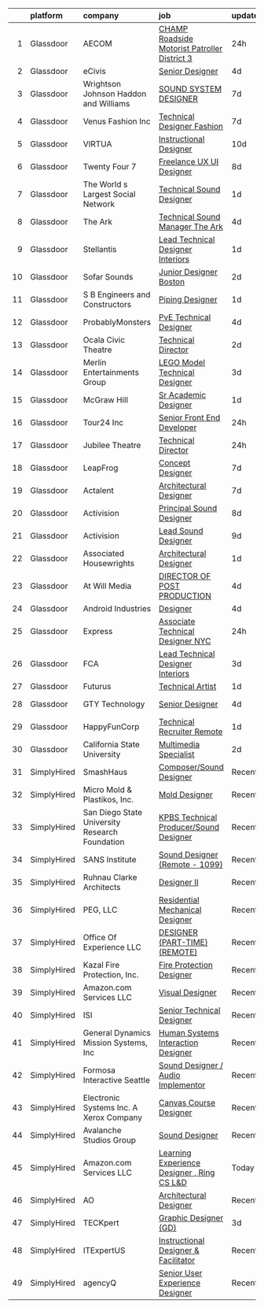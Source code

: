 

|    | platform    | company                                        | job                                                                                                                                                                                                                                                                                                                                                                                                                                                                                                                                                                                                                                                                                                                                                                                                                                                                                                                                                                                                                                                                                                                                                                                                                                                                                                                                                             | update_time   | location           |
|---:|:------------|:-----------------------------------------------|:----------------------------------------------------------------------------------------------------------------------------------------------------------------------------------------------------------------------------------------------------------------------------------------------------------------------------------------------------------------------------------------------------------------------------------------------------------------------------------------------------------------------------------------------------------------------------------------------------------------------------------------------------------------------------------------------------------------------------------------------------------------------------------------------------------------------------------------------------------------------------------------------------------------------------------------------------------------------------------------------------------------------------------------------------------------------------------------------------------------------------------------------------------------------------------------------------------------------------------------------------------------------------------------------------------------------------------------------------------------|:--------------|:-------------------|
|  1 | Glassdoor   | AECOM                                          | [CHAMP Roadside Motorist Patroller   District 3](https://www.glassdoor.com/partner/jobListing.htm?pos=127&ao=1136043&s=58&guid=00000181bdabaeb4bc9d4ee164bb9a61&src=GD_JOB_AD&t=SR&vt=w&cs=1_2ce16fc5&cb=1656744554570&jobListingId=1007978029106&jrtk=3-0-1g6uqnbmvkcle801-1g6uqnbncjoqf800-f887949f0fe892db-)                                                                                                                                                                                                                                                                                                                                                                                                                                                                                                                                                                                                                                                                                                                                                                                                                                                                                                                                                                                                                                                 | 24h           | Thomaston, GA      |
|  2 | Glassdoor   | eCivis                                         | [Senior Designer](https://www.glassdoor.com/partner/jobListing.htm?pos=112&ao=1136043&s=58&guid=00000181bdabaeb4bc9d4ee164bb9a61&src=GD_JOB_AD&t=SR&vt=w&cs=1_649c7a97&cb=1656744554568&jobListingId=1007966643573&jrtk=3-0-1g6uqnbmvkcle801-1g6uqnbncjoqf800-49569d6859df81b2-)                                                                                                                                                                                                                                                                                                                                                                                                                                                                                                                                                                                                                                                                                                                                                                                                                                                                                                                                                                                                                                                                                | 4d            | Remote             |
|  3 | Glassdoor   | Wrightson  Johnson  Haddon  and Williams       | [SOUND SYSTEM DESIGNER](https://www.glassdoor.com/partner/jobListing.htm?pos=120&ao=1136043&s=58&guid=00000181bdabaeb4bc9d4ee164bb9a61&src=GD_JOB_AD&t=SR&vt=w&cs=1_8640f780&cb=1656744554569&jobListingId=1007962381714&jrtk=3-0-1g6uqnbmvkcle801-1g6uqnbncjoqf800-6110ea715b90cdb8-)                                                                                                                                                                                                                                                                                                                                                                                                                                                                                                                                                                                                                                                                                                                                                                                                                                                                                                                                                                                                                                                                          | 7d            | Denver, CO         |
|  4 | Glassdoor   | Venus Fashion Inc                              | [Technical Designer   Fashion](https://www.glassdoor.com/partner/jobListing.htm?pos=116&ao=1136043&s=58&guid=00000181bdabaeb4bc9d4ee164bb9a61&src=GD_JOB_AD&t=SR&vt=w&ea=1&cs=1_0c2ac3a2&cb=1656744554568&jobListingId=1007962720800&jrtk=3-0-1g6uqnbmvkcle801-1g6uqnbncjoqf800-795610a5cf2cfedc-)                                                                                                                                                                                                                                                                                                                                                                                                                                                                                                                                                                                                                                                                                                                                                                                                                                                                                                                                                                                                                                                              | 7d            | Jacksonville, FL   |
|  5 | Glassdoor   | VIRTUA                                         | [Instructional Designer](https://www.glassdoor.com/partner/jobListing.htm?pos=105&ao=1110586&s=58&guid=00000181bdabaeb4bc9d4ee164bb9a61&src=GD_JOB_AD&t=SR&vt=w&cs=1_d0cf2241&cb=1656744554567&jobListingId=1007954510331&cpc=8795CF9063CD573D&jrtk=3-0-1g6uqnbmvkcle801-1g6uqnbncjoqf800-7ffb3d0cb4e65254--6NYlbfkN0ATwuSP4isV1tHs9S901hGXD4k7G29IPc78X2pm1qZUlK89irl6-tsBpxdoEFuSlvyDcTihI1S-r7t1fvj3it4pquTc0GRa0Zb0-sqMhOqmEEAdwmPxnnCcX5SgZm5tiBZXsz9ioZThaiJDb0wn7LnCNORWoeQ6lWUjOQdsLafxS9o2uWFyhDBvHwV7yCqmOZtilpn21fQHWJwQ_dCg9iBvSmJa5MH1VS9KAUdw8VZYiZmP8N7P1lo82XMzCDIGozbGdUNLXcJvrQq1L1oInU7HiFnnVop-nK9xb397Hc1fAxsANI8vZy99uMSDWswKptO5EU6ZhD4lx_qy36V70H7FpdVoGnkAhitAgre6ygDsEokq9Xd6p1aAJQa1aqz61gm7Akaet-MaKdtFyRlXaBeAig0bzU4GdLFjAuoNd_lfP_4t3-qK2Jwo)                                                                                                                                                                                                                                                                                                                                                                                                                                                                                                                                                                                    | 10d           | Marlton, NJ        |
|  6 | Glassdoor   | Twenty Four 7                                  | [Freelance UX UI Designer](https://www.glassdoor.com/partner/jobListing.htm?pos=125&ao=1136043&s=58&guid=00000181bdabaeb4bc9d4ee164bb9a61&src=GD_JOB_AD&t=SR&vt=w&cs=1_2685ec9a&cb=1656744554569&jobListingId=1007959336420&jrtk=3-0-1g6uqnbmvkcle801-1g6uqnbncjoqf800-dc03853dcb1c776e-)                                                                                                                                                                                                                                                                                                                                                                                                                                                                                                                                                                                                                                                                                                                                                                                                                                                                                                                                                                                                                                                                       | 8d            | Portland, OR       |
|  7 | Glassdoor   | The World s Largest Social Network             | [Technical Sound Designer](https://www.glassdoor.com/partner/jobListing.htm?pos=102&ao=1110586&s=58&guid=00000181bdabaeb4bc9d4ee164bb9a61&src=GD_JOB_AD&t=SR&vt=w&ea=1&cs=1_c1021f21&cb=1656744554567&jobListingId=1007975397731&cpc=C63BD00756FD6F58&jrtk=3-0-1g6uqnbmvkcle801-1g6uqnbncjoqf800-7798c1684c08ebff--6NYlbfkN0DSgjPPcnEdvoK3uuxfISLALE6pB1FR7YSHOr_tSg5_QGIhoz_2VqUepdcKLBLI_zSL88PC2MXrQ3rseRMVR7SU6VOvV5KtlWvzy2j9SNil6n51lFnTFH--Zg7YZPdcqYWYMGpai0Uim42DYnnHMXA5COVZVXmPFZZI-5I-p71D9nrKVMwQnTX8BGkPB-Szz-048RCu3C6jm5lZcCkwHzdBR0Tal0_qy7S-5AmZL7XfgFhx2W9-QONSs2M-oBM_Mh7z-TmKcD4ZhVJV9pagHsHLeas3Teds2YkkwxFW98kFvtoKxvdbahJzMh4WxHT2qJhlN65RuCjDWEloMvdWbKuX21n8tCi36NMui8tnYrP48kb9Claz2FGBQmh-hRx5aDBRP6a3ZUfSUZL0lQVsDxl2I4FW2PhIjiy4eEeM1x7AMcRqYa0ZQPGvocXpuZyIDVGfuktHH2u5sEw_tD9MZoVWg-qj8M-Q302FNsyaM8FMyJt5GNzHo7W6KplF1WEmgC7Qbk3vEzMDS10iqQrgWsR-UmZB19V0gU9C_g0wSyUF2qpui53JRRe40w69fKwQC6FT8C4Ue3uinJeCBB0mDg7nr1S9trENcsY%3D)                                                                                                                                                                                                                                                                                                                                                                                               | 1d            | Boston, MA         |
|  8 | Glassdoor   | The Ark                                        | [Technical Sound Manager   The Ark](https://www.glassdoor.com/partner/jobListing.htm?pos=130&ao=1136043&s=58&guid=00000181bdabaeb4bc9d4ee164bb9a61&src=GD_JOB_AD&t=SR&vt=w&ea=1&cs=1_5c5668ef&cb=1656744554586&jobListingId=1007966630906&jrtk=3-0-1g6uqnbmvkcle801-1g6uqnbncjoqf800-ebfcacfc31be7ca6-)                                                                                                                                                                                                                                                                                                                                                                                                                                                                                                                                                                                                                                                                                                                                                                                                                                                                                                                                                                                                                                                         | 4d            | Ann Arbor, MI      |
|  9 | Glassdoor   | Stellantis                                     | [Lead Technical Designer  Interiors](https://www.glassdoor.com/partner/jobListing.htm?pos=103&ao=1110586&s=58&guid=00000181bdabaeb4bc9d4ee164bb9a61&src=GD_JOB_AD&t=SR&vt=w&cs=1_35847b5b&cb=1656744554566&jobListingId=1007975470257&cpc=32EE424DE2B657EB&jrtk=3-0-1g6uqnbmvkcle801-1g6uqnbncjoqf800-a7487a9b286068ec--6NYlbfkN0ACPwgM8vN-agjfeQIp8j7bA6rWcStjIJMvSUoZk9GVGRcZyvcTqF-a7gQxn3akunbtl0DcCakr4CSyr1viAjE9pcDhFILEsXuSi_Mn9sUUVHunI70-08VZWDUmo2uobld-tVXQIQUQ4_mut7DLDz-vEaDsLcDzFwSnXIcq6GzMxK-eFMwbWXPw2m_szspC4s3je9bvTCAda6mRtLamtQ-OaxTzOQcEQ225MQjOHNK_ojdgUBluij41ZlpKAcHX1rO-WjjxV9d1rM5hd2HjU0--x9bNTvVpM_OQRoTvYGsZzZglefSqd7fFq3xubnGAQQmnPJpsloU2-bU8p2u-mMYhspVlDOImQJjJ1E1jPYZmiY537tr5D8_zo0q40SuPtCw6mqwnyuUzltAM9kdxR_l5Mkdr8eiR0HxCPINrI2PQuQB7wyFl8AJcFpMPJpmZ9TKXw3HzVhxEIOkvBphPuoWrAQjHR_IcKFASlpXmiHcfM_1iq0O1DutmJC57Sj5Xojn3cgrc0PZS_jHuYbOeBUBsfe6arzcZaW50gUPYyv-WYg%3D%3D)                                                                                                                                                                                                                                                                                                                                                                                                                                            | 1d            | Auburn Hills, MI   |
| 10 | Glassdoor   | Sofar Sounds                                   | [Junior Designer  Boston](https://www.glassdoor.com/partner/jobListing.htm?pos=123&ao=1136043&s=58&guid=00000181bdabaeb4bc9d4ee164bb9a61&src=GD_JOB_AD&t=SR&vt=w&cs=1_624ddfe7&cb=1656744554569&jobListingId=1007971087728&jrtk=3-0-1g6uqnbmvkcle801-1g6uqnbncjoqf800-f63476ec9ef1855f-)                                                                                                                                                                                                                                                                                                                                                                                                                                                                                                                                                                                                                                                                                                                                                                                                                                                                                                                                                                                                                                                                        | 2d            | Boston, MA         |
| 11 | Glassdoor   | S   B Engineers and Constructors               | [Piping Designer](https://www.glassdoor.com/partner/jobListing.htm?pos=128&ao=1136043&s=58&guid=00000181bdabaeb4bc9d4ee164bb9a61&src=GD_JOB_AD&t=SR&vt=w&cs=1_e39772eb&cb=1656744554570&jobListingId=1007974516426&jrtk=3-0-1g6uqnbmvkcle801-1g6uqnbncjoqf800-b212ab308e9d1df5-)                                                                                                                                                                                                                                                                                                                                                                                                                                                                                                                                                                                                                                                                                                                                                                                                                                                                                                                                                                                                                                                                                | 1d            | Baton Rouge, LA    |
| 12 | Glassdoor   | ProbablyMonsters                               | [PvE Technical Designer](https://www.glassdoor.com/partner/jobListing.htm?pos=109&ao=1136043&s=58&guid=00000181bdabaeb4bc9d4ee164bb9a61&src=GD_JOB_AD&t=SR&vt=w&cs=1_f3b78388&cb=1656744554567&jobListingId=1007967055825&jrtk=3-0-1g6uqnbmvkcle801-1g6uqnbncjoqf800-41f2d967b201b6f9-)                                                                                                                                                                                                                                                                                                                                                                                                                                                                                                                                                                                                                                                                                                                                                                                                                                                                                                                                                                                                                                                                         | 4d            | Bellevue, WA       |
| 13 | Glassdoor   | Ocala Civic Theatre                            | [Technical Director](https://www.glassdoor.com/partner/jobListing.htm?pos=101&ao=1110586&s=58&guid=00000181bdabaeb4bc9d4ee164bb9a61&src=GD_JOB_AD&t=SR&vt=w&ea=1&cs=1_931b13ff&cb=1656744554566&jobListingId=1007970489369&cpc=3114EF732CBC1C13&jrtk=3-0-1g6uqnbmvkcle801-1g6uqnbncjoqf800-57cc8a67d6ae5322--6NYlbfkN0Dx3r3E47sSe5bB3PIy1uzBZvlB7xy2NhfhZMlxQTsxrHUpHsFF6W0eT2HHNgh1wRBoUeoZ_YCml3IQbawKJRum-8bMn_9NW-QT-23S8k0bqTbDNvlqub0VDrC_Dyw8EyF7xyMP6Hry51Pivn96yaPgQW9qMNc-A2XI9Ar7MP4OLNnMRWgVUEc47VHia5ocvN1oTXM6rOk2naMGEAiBbqRWzaCUrkzrCeSCE9XqeWwvrqFfh452y8HZ9VL37--X0KcAiD1PGOY6K009NdwZOqvRG3RQbNUgebtXaSwVhASVW-R-1YGxOuGXXaV2IWlhMn17MBhHY2IY3PULrmWYn6BOuYk5WJ0l5A-Jee9eFBAwWP_1UDim7eI9WHndrP40qnwylpC1exxzu4hxCfOuAw1EdqWgqniX5JjmzjtN3IpkB3-JxlaqNwmgJqTixbHI1Hf8VAFaMJY-1ARHUBWAt9IUYZ2cdVA7KfjmS6a9prKKtMq61G6RGbtHjiSiPCl7vK0%3D)                                                                                                                                                                                                                                                                                                                                                                                                                                                                                                     | 2d            | Ocala, FL          |
| 14 | Glassdoor   | Merlin Entertainments Group                    | [LEGO Model Technical Designer](https://www.glassdoor.com/partner/jobListing.htm?pos=108&ao=1136043&s=58&guid=00000181bdabaeb4bc9d4ee164bb9a61&src=GD_JOB_AD&t=SR&vt=w&cs=1_1b64d74f&cb=1656744554567&jobListingId=1007968837006&jrtk=3-0-1g6uqnbmvkcle801-1g6uqnbncjoqf800-47d60c1f01b18b45-)                                                                                                                                                                                                                                                                                                                                                                                                                                                                                                                                                                                                                                                                                                                                                                                                                                                                                                                                                                                                                                                                  | 3d            | Lake Wales, FL     |
| 15 | Glassdoor   | McGraw Hill                                    | [Sr  Academic Designer](https://www.glassdoor.com/partner/jobListing.htm?pos=111&ao=1136043&s=58&guid=00000181bdabaeb4bc9d4ee164bb9a61&src=GD_JOB_AD&t=SR&vt=w&cs=1_7f5f1af4&cb=1656744554568&jobListingId=1007972705739&jrtk=3-0-1g6uqnbmvkcle801-1g6uqnbncjoqf800-2ae6e5efa450ef87-)                                                                                                                                                                                                                                                                                                                                                                                                                                                                                                                                                                                                                                                                                                                                                                                                                                                                                                                                                                                                                                                                          | 1d            | South Carolina     |
| 16 | Glassdoor   | Tour24  Inc                                    | [Senior Front End Developer](https://www.glassdoor.com/partner/jobListing.htm?pos=104&ao=1110586&s=58&guid=00000181bdabaeb4bc9d4ee164bb9a61&src=GD_JOB_AD&t=SR&vt=w&ea=1&cs=1_d9f47292&cb=1656744554567&jobListingId=1007977841203&cpc=87A0A889578C8297&jrtk=3-0-1g6uqnbmvkcle801-1g6uqnbncjoqf800-acaa90406957d422--6NYlbfkN0BBGG9LMNqL16EzDx9S3nKk4b6IwprgSJginr0DZD_oWwIUlrrUOnxWtbT6eosDth9_3Zj0EzeVUZ6geSsN-1KCZfUmn2n1UoDv8Zo5rWAksrikiA5myrH25vJIhksJ0k2I9jfl3WkwNlKj6GY10CI9YTuqqP4f75_7LybX1KPOa8PB82KEy0hoXiIu4YyEZJ6JGZD0RMCC0pbxfFwor4Kpq_DgweFMx__Zkn0JszP38Bm8ozFQcoNwtC7UVz7y147VJ078Yolrr9qT58uDRJ2geBbeg5GzX7J8Bf9f6w4hWYhEihv4k5_C1sTbm2MQNZFarqSDKkxaO1sWbtO-dYHpP5Vb8HXtnLLNz5UIoq0gn7OG15ECoKKNMIH5FjqolRFOf0nsCEnwu2B_n--ktgRENWudGPsB-hKJMHC7vglpCKm6TQ9ZxpcOlBehlrXG02bbGfSLsRBFGdKq3B1GvFimTWmdaspNtE0xHTHGRlWZgMnJpLVaIublIX-tYuuXTaA%3D)                                                                                                                                                                                                                                                                                                                                                                                                                                                                                             | 24h           | Remote             |
| 17 | Glassdoor   | Jubilee Theatre                                | [Technical Director](https://www.glassdoor.com/partner/jobListing.htm?pos=124&ao=1136043&s=58&guid=00000181bdabaeb4bc9d4ee164bb9a61&src=GD_JOB_AD&t=SR&vt=w&cs=1_9cfcde5e&cb=1656744554569&jobListingId=1007978125273&jrtk=3-0-1g6uqnbmvkcle801-1g6uqnbncjoqf800-11957daa05e6b844-)                                                                                                                                                                                                                                                                                                                                                                                                                                                                                                                                                                                                                                                                                                                                                                                                                                                                                                                                                                                                                                                                             | 24h           | Fort Worth, TX     |
| 18 | Glassdoor   | LeapFrog                                       | [Concept Designer](https://www.glassdoor.com/partner/jobListing.htm?pos=129&ao=1136043&s=58&guid=00000181bdabaeb4bc9d4ee164bb9a61&src=GD_JOB_AD&t=SR&vt=w&ea=1&cs=1_d0afcd2e&cb=1656744554586&jobListingId=1007962547770&jrtk=3-0-1g6uqnbmvkcle801-1g6uqnbncjoqf800-c3e3902b570d8de1-)                                                                                                                                                                                                                                                                                                                                                                                                                                                                                                                                                                                                                                                                                                                                                                                                                                                                                                                                                                                                                                                                          | 7d            | Emeryville, CA     |
| 19 | Glassdoor   | Actalent                                       | [Architectural Designer](https://www.glassdoor.com/partner/jobListing.htm?pos=106&ao=1110586&s=58&guid=00000181bdabaeb4bc9d4ee164bb9a61&src=GD_JOB_AD&t=SR&vt=w&ea=1&cs=1_4171eea2&cb=1656744554567&jobListingId=1007962894117&cpc=AC285F3A3ECA6BB0&jrtk=3-0-1g6uqnbmvkcle801-1g6uqnbncjoqf800-ad431dc4e4bdfb07--6NYlbfkN0ChYVx_I3yfZ_JDY3EFoivtqvi_stwnZ_kRt8Dowt_l_d1ydueao4NE-oUleRJ4yhgo23-QWX8_WmMrbySXwgMoqKkplbQNahIhAcwK2WBd0OX02Q5XoSHEXkdzLXo58PKJBu_5owtkaAmEN9dtW22VGz6T11pEZSYJ_HtV0nQE9Z8C4Zec52KybP4uaheauHyCgtSjSjc4RuByaXIpW9UnVAVfkleXC92XNf4haEtTS1D8Ard3kmFVTJ00MiiFnORZRAlnGft3pJK5ylg_Vrb3bW-bxXtS3J-PVhb6MaqpZBhQ6D80haa9iNaxqM7mM-qOGjLg1Z_qvctRDnlQqdGEqxRNnJPkLygbdvpvFGIMrox4T4x0cHgeB92tmuJd9q1WHKnjY4NUNUGd7atKgMSGlPIDlQwloN3PLtFt96fxRAZNj_0f9NxZb9Y5us8AOn8A4i74BlGEZVWr8IDoMkcnSDRvJvXArlRV-XtvVt9pl4FGwrSPqQEWm3eZ7_Vm0CferUugel7S2v0d5H-5RMFvvFlVOQFOxc_G4RK0BAQkteUjFQgWQokoltYqozNRiOICPLV4mKQLGZocxdLxEU3ENyjmtDKaCJSwvezFU4WvTj4EQGP4otjoFaN4XVnfr7rxczObAiVjDR4OcTP8d0O36NljpyLVrBwy-uaFtgt3gIS-GwEJ6mrx30DuEP1EthXb4aNk2gfoeibo0AE4UVJfb8SWg1gBJd9QHdh0Wy78UKJiyYxGqQctBH9gBRrB9Ro09K_Qu46ornNB_AOsWewlGVe6pt6fMj_3BNja2chSqOYGV-kQAtRP9OFj3w7gOUliYwokdNXadvp-ichlRYGMzOSzUJt4vpFhmrx1t-FbdxuftaxQfz7HANVFrjZxhsZQ0U4GkH-JjjNFofJtvmyfi5n36x846S9AltM3Sgh0gzJQUEnvBMfDcOyCsJT-yzjrcycQZBan8hRUSyBXJmvCUzvwBbmUCNI%3D) | 7d            | White Plains, NY   |
| 20 | Glassdoor   | Activision                                     | [Principal Sound Designer](https://www.glassdoor.com/partner/jobListing.htm?pos=114&ao=1136043&s=58&guid=00000181bdabaeb4bc9d4ee164bb9a61&src=GD_JOB_AD&t=SR&vt=w&cs=1_220acc84&cb=1656744554568&jobListingId=1007960228726&jrtk=3-0-1g6uqnbmvkcle801-1g6uqnbncjoqf800-1f66d48a6033ba86-)                                                                                                                                                                                                                                                                                                                                                                                                                                                                                                                                                                                                                                                                                                                                                                                                                                                                                                                                                                                                                                                                       | 8d            | Foster City, CA    |
| 21 | Glassdoor   | Activision                                     | [Lead Sound Designer](https://www.glassdoor.com/partner/jobListing.htm?pos=110&ao=1136043&s=58&guid=00000181bdabaeb4bc9d4ee164bb9a61&src=GD_JOB_AD&t=SR&vt=w&cs=1_a36dff25&cb=1656744554567&jobListingId=1007958272321&jrtk=3-0-1g6uqnbmvkcle801-1g6uqnbncjoqf800-7843e4f95607d2a3-)                                                                                                                                                                                                                                                                                                                                                                                                                                                                                                                                                                                                                                                                                                                                                                                                                                                                                                                                                                                                                                                                            | 9d            | Foster City, CA    |
| 22 | Glassdoor   | Associated Housewrights                        | [Architectural Designer](https://www.glassdoor.com/partner/jobListing.htm?pos=126&ao=1136043&s=58&guid=00000181bdabaeb4bc9d4ee164bb9a61&src=GD_JOB_AD&t=SR&vt=w&ea=1&cs=1_9be7c5fa&cb=1656744554570&jobListingId=1007973609964&jrtk=3-0-1g6uqnbmvkcle801-1g6uqnbncjoqf800-0c7e68c2be9af7e3-)                                                                                                                                                                                                                                                                                                                                                                                                                                                                                                                                                                                                                                                                                                                                                                                                                                                                                                                                                                                                                                                                    | 1d            | Madison, WI        |
| 23 | Glassdoor   | At Will Media                                  | [DIRECTOR OF POST PRODUCTION](https://www.glassdoor.com/partner/jobListing.htm?pos=118&ao=1136043&s=58&guid=00000181bdabaeb4bc9d4ee164bb9a61&src=GD_JOB_AD&t=SR&vt=w&cs=1_291af0b3&cb=1656744554569&jobListingId=1007966157513&jrtk=3-0-1g6uqnbmvkcle801-1g6uqnbncjoqf800-234b4cb53ac504fe-)                                                                                                                                                                                                                                                                                                                                                                                                                                                                                                                                                                                                                                                                                                                                                                                                                                                                                                                                                                                                                                                                    | 4d            | New York, NY       |
| 24 | Glassdoor   | Android Industries                             | [Designer](https://www.glassdoor.com/partner/jobListing.htm?pos=115&ao=1136043&s=58&guid=00000181bdabaeb4bc9d4ee164bb9a61&src=GD_JOB_AD&t=SR&vt=w&ea=1&cs=1_9074fa51&cb=1656744554568&jobListingId=1007966203628&jrtk=3-0-1g6uqnbmvkcle801-1g6uqnbncjoqf800-7418c6c9f9f78149-)                                                                                                                                                                                                                                                                                                                                                                                                                                                                                                                                                                                                                                                                                                                                                                                                                                                                                                                                                                                                                                                                                  | 4d            | Remote             |
| 25 | Glassdoor   | Express                                        | [Associate Technical Designer   NYC](https://www.glassdoor.com/partner/jobListing.htm?pos=107&ao=1136043&s=58&guid=00000181bdabaeb4bc9d4ee164bb9a61&src=GD_JOB_AD&t=SR&vt=w&cs=1_a79ca187&cb=1656744554567&jobListingId=1007978198872&jrtk=3-0-1g6uqnbmvkcle801-1g6uqnbncjoqf800-02e946a06b875b18-)                                                                                                                                                                                                                                                                                                                                                                                                                                                                                                                                                                                                                                                                                                                                                                                                                                                                                                                                                                                                                                                             | 24h           | New York, NY       |
| 26 | Glassdoor   | FCA                                            | [Lead Technical Designer  Interiors](https://www.glassdoor.com/partner/jobListing.htm?pos=113&ao=1136043&s=58&guid=00000181bdabaeb4bc9d4ee164bb9a61&src=GD_JOB_AD&t=SR&vt=w&cs=1_6784a901&cb=1656744554568&jobListingId=1007969219194&jrtk=3-0-1g6uqnbmvkcle801-1g6uqnbncjoqf800-231a92e531e961f6-)                                                                                                                                                                                                                                                                                                                                                                                                                                                                                                                                                                                                                                                                                                                                                                                                                                                                                                                                                                                                                                                             | 3d            | Auburn Hills, MI   |
| 27 | Glassdoor   | Futurus                                        | [Technical Artist](https://www.glassdoor.com/partner/jobListing.htm?pos=122&ao=1136043&s=58&guid=00000181bdabaeb4bc9d4ee164bb9a61&src=GD_JOB_AD&t=SR&vt=w&cs=1_3a9375ca&cb=1656744554569&jobListingId=1007975388605&jrtk=3-0-1g6uqnbmvkcle801-1g6uqnbncjoqf800-518fd213d530cf2c-)                                                                                                                                                                                                                                                                                                                                                                                                                                                                                                                                                                                                                                                                                                                                                                                                                                                                                                                                                                                                                                                                               | 1d            | Atlanta, GA        |
| 28 | Glassdoor   | GTY Technology                                 | [Senior Designer](https://www.glassdoor.com/partner/jobListing.htm?pos=117&ao=1136043&s=58&guid=00000181bdabaeb4bc9d4ee164bb9a61&src=GD_JOB_AD&t=SR&vt=w&cs=1_660cf739&cb=1656744554568&jobListingId=1007966643568&jrtk=3-0-1g6uqnbmvkcle801-1g6uqnbncjoqf800-b569e819c4585f44-)                                                                                                                                                                                                                                                                                                                                                                                                                                                                                                                                                                                                                                                                                                                                                                                                                                                                                                                                                                                                                                                                                | 4d            | New York State     |
| 29 | Glassdoor   | HappyFunCorp                                   | [Technical Recruiter   Remote](https://www.glassdoor.com/partner/jobListing.htm?pos=119&ao=1136043&s=58&guid=00000181bdabaeb4bc9d4ee164bb9a61&src=GD_JOB_AD&t=SR&vt=w&ea=1&cs=1_effdf8bb&cb=1656744554569&jobListingId=1007974094460&jrtk=3-0-1g6uqnbmvkcle801-1g6uqnbncjoqf800-67e6f354846e1851-)                                                                                                                                                                                                                                                                                                                                                                                                                                                                                                                                                                                                                                                                                                                                                                                                                                                                                                                                                                                                                                                              | 1d            | Remote             |
| 30 | Glassdoor   | California State University                    | [Multimedia Specialist](https://www.glassdoor.com/partner/jobListing.htm?pos=121&ao=1136043&s=58&guid=00000181bdabaeb4bc9d4ee164bb9a61&src=GD_JOB_AD&t=SR&vt=w&cs=1_d3809435&cb=1656744554569&jobListingId=1007971846975&jrtk=3-0-1g6uqnbmvkcle801-1g6uqnbncjoqf800-f51b0c40e587629a-)                                                                                                                                                                                                                                                                                                                                                                                                                                                                                                                                                                                                                                                                                                                                                                                                                                                                                                                                                                                                                                                                          | 2d            | Northridge, CA     |
| 31 | SimplyHired | SmashHaus                                      | [Composer/Sound Designer](https://www.simplyhired.com/job/5TV44fqNq9OE9PTw8D83ASmeufu-2onYgJ8O5l4Y0t9TzOHHgUVKrQ?q=technical+sound+designer)                                                                                                                                                                                                                                                                                                                                                                                                                                                                                                                                                                                                                                                                                                                                                                                                                                                                                                                                                                                                                                                                                                                                                                                                                    | Recently      | Remote             |
| 32 | SimplyHired | Micro Mold & Plastikos, Inc.                   | [Mold Designer](https://www.simplyhired.com/job/oBLU09SpOd3l-l0au8lM53k9IPUWA3GF5W-GRnr3dBuO9FTCOBYWJw?q=technical+sound+designer)                                                                                                                                                                                                                                                                                                                                                                                                                                                                                                                                                                                                                                                                                                                                                                                                                                                                                                                                                                                                                                                                                                                                                                                                                              | Recently      | Erie, PA           |
| 33 | SimplyHired | San Diego State University Research Foundation | [KPBS Technical Producer/Sound Designer](https://www.simplyhired.com/job/VSycAS3T0QxIBgCqrb-0WeaHyAeO4RoQPlpkQtMGdq8D6eLIAilSTA?q=technical+sound+designer)                                                                                                                                                                                                                                                                                                                                                                                                                                                                                                                                                                                                                                                                                                                                                                                                                                                                                                                                                                                                                                                                                                                                                                                                     | Recently      | San Diego, CA      |
| 34 | SimplyHired | SANS Institute                                 | [Sound Designer (Remote - 1099)](https://www.simplyhired.com/job/l5XtJmV5Za5NPAoCY67pJ8osv7Dd9cygFT5KvUQHRZZ5LCw9cI7qOA?q=technical+sound+designer)                                                                                                                                                                                                                                                                                                                                                                                                                                                                                                                                                                                                                                                                                                                                                                                                                                                                                                                                                                                                                                                                                                                                                                                                             | Recently      | Bethesda, MD       |
| 35 | SimplyHired | Ruhnau Clarke Architects                       | [Designer II](https://www.simplyhired.com/job/TKuvHRZjxSz7niruG_soOWJVCjG8urcFLG2KGu_spkPvjPYXTuUp_g?q=technical+sound+designer)                                                                                                                                                                                                                                                                                                                                                                                                                                                                                                                                                                                                                                                                                                                                                                                                                                                                                                                                                                                                                                                                                                                                                                                                                                | Recently      | Riverside, CA      |
| 36 | SimplyHired | PEG, LLC                                       | [Residential Mechanical Designer](https://www.simplyhired.com/job/hQ5am6J6kxo22qaQ8VX2At1-9Z3FvoyfLjz_rm-41m9HwH6WxeXQrw?q=technical+sound+designer)                                                                                                                                                                                                                                                                                                                                                                                                                                                                                                                                                                                                                                                                                                                                                                                                                                                                                                                                                                                                                                                                                                                                                                                                            | Recently      | Fairfax, VA        |
| 37 | SimplyHired | Office Of Experience LLC                       | [DESIGNER (PART-TIME) (REMOTE)](https://www.simplyhired.com/job/yUtNm7aP5k7lf3a27Q4KIbyvuM9A7WQE2tgKPjPrP4xRwKfFS33ECw?q=technical+sound+designer)                                                                                                                                                                                                                                                                                                                                                                                                                                                                                                                                                                                                                                                                                                                                                                                                                                                                                                                                                                                                                                                                                                                                                                                                              | Recently      | Chicago, IL        |
| 38 | SimplyHired | Kazal Fire Protection, Inc.                    | [Fire Protection Designer](https://www.simplyhired.com/job/Q1dex7tsETJdCpyGTi2pJ3hAmarCmHZ8pckYRk6idfy2Qmg3shUp5g?q=technical+sound+designer)                                                                                                                                                                                                                                                                                                                                                                                                                                                                                                                                                                                                                                                                                                                                                                                                                                                                                                                                                                                                                                                                                                                                                                                                                   | Recently      | Tucson, AZ         |
| 39 | SimplyHired | Amazon.com Services LLC                        | [Visual Designer](https://www.simplyhired.com/job/07csdT2C5wUC0BjRkvFLfN-A2TKuc9tkdRnFlCKVrN7nw2oJdE55kw?q=technical+sound+designer)                                                                                                                                                                                                                                                                                                                                                                                                                                                                                                                                                                                                                                                                                                                                                                                                                                                                                                                                                                                                                                                                                                                                                                                                                            | Recently      | Remote             |
| 40 | SimplyHired | ISI                                            | [Senior Technical Designer](https://www.simplyhired.com/job/z-jCOOpLXyr8QxRx7EkXMM92r6LawKlLERS0ePCDsctP26DtAiopCQ?q=technical+sound+designer)                                                                                                                                                                                                                                                                                                                                                                                                                                                                                                                                                                                                                                                                                                                                                                                                                                                                                                                                                                                                                                                                                                                                                                                                                  | Recently      | Chicago, IL        |
| 41 | SimplyHired | General Dynamics Mission Systems, Inc          | [Human Systems Interaction Designer](https://www.simplyhired.com/job/sp7ix1_-KuP_VsWldKf49dBTl3qNXebNpiO_D402b4ixMikcxV7sBw?q=technical+sound+designer)                                                                                                                                                                                                                                                                                                                                                                                                                                                                                                                                                                                                                                                                                                                                                                                                                                                                                                                                                                                                                                                                                                                                                                                                         | Recently      | Pittsburgh, PA     |
| 42 | SimplyHired | Formosa Interactive Seattle                    | [Sound Designer / Audio Implementor](https://www.simplyhired.com/job/vlF4rzpIgemNyADbSUoWC36FtYYh2ouWspqfTFtuxzveh07-6RCwmg?q=technical+sound+designer)                                                                                                                                                                                                                                                                                                                                                                                                                                                                                                                                                                                                                                                                                                                                                                                                                                                                                                                                                                                                                                                                                                                                                                                                         | Recently      | Seattle, WA        |
| 43 | SimplyHired | Electronic Systems Inc. A Xerox Company        | [Canvas Course Designer](https://www.simplyhired.com/job/_3Ks3B1nQf0qhUDvAduh-BW9jz5goyx0X-VROR9AqRVPLuxdlIqMEg?q=technical+sound+designer)                                                                                                                                                                                                                                                                                                                                                                                                                                                                                                                                                                                                                                                                                                                                                                                                                                                                                                                                                                                                                                                                                                                                                                                                                     | Recently      | Remote             |
| 44 | SimplyHired | Avalanche Studios Group                        | [Sound Designer](https://www.simplyhired.com/job/lQ56dL4hE0QFlKl3bFobU4KE1n4VNMXQUExBD0jvYT0oDTVmOsXFqw?q=technical+sound+designer)                                                                                                                                                                                                                                                                                                                                                                                                                                                                                                                                                                                                                                                                                                                                                                                                                                                                                                                                                                                                                                                                                                                                                                                                                             | Recently      | New York, NY       |
| 45 | SimplyHired | Amazon.com Services LLC                        | [Learning Experience Designer , Ring CS L&D](https://www.simplyhired.com/job/srdsj9A75-wzbkEAITEk0ftZS59TP8m83Tk4hVdq1P1JD3e7aelrsQ?q=technical+sound+designer)                                                                                                                                                                                                                                                                                                                                                                                                                                                                                                                                                                                                                                                                                                                                                                                                                                                                                                                                                                                                                                                                                                                                                                                                 | Today         | Remote +1 location |
| 46 | SimplyHired | AO                                             | [Architectural Designer](https://www.simplyhired.com/job/6NSQluWTY1OfYDTKW83QeIu51Qdk8rm6l9SQ3-JpvkzGkq4qFWbJfw?q=technical+sound+designer)                                                                                                                                                                                                                                                                                                                                                                                                                                                                                                                                                                                                                                                                                                                                                                                                                                                                                                                                                                                                                                                                                                                                                                                                                     | Recently      | Orange, CA         |
| 47 | SimplyHired | TECKpert                                       | [Graphic Designer (GD)](https://www.simplyhired.com/job/JRT0RwY9r6Yswy3Sp29-u_sI_vwYrkkQI528hxNEfWsWgOLPtJSWNQ?q=technical+sound+designer)                                                                                                                                                                                                                                                                                                                                                                                                                                                                                                                                                                                                                                                                                                                                                                                                                                                                                                                                                                                                                                                                                                                                                                                                                      | 3d            | Des Moines, IA     |
| 48 | SimplyHired | ITExpertUS                                     | [Instructional Designer & Facilitator](https://www.simplyhired.com/job/PMoHo00Bj-nsFlrRpvw1e3nRzRdO24JQq3ozhYcgCm7zWG_t064Q7Q?q=technical+sound+designer)                                                                                                                                                                                                                                                                                                                                                                                                                                                                                                                                                                                                                                                                                                                                                                                                                                                                                                                                                                                                                                                                                                                                                                                                       | Recently      | Remote             |
| 49 | SimplyHired | agencyQ                                        | [Senior User Experience Designer](https://www.simplyhired.com/job/cIDtvicOoH53aMYEP0Ljm-akwv5PTKqGSpFWDKdyocaD4666RjrRkA?q=technical+sound+designer)                                                                                                                                                                                                                                                                                                                                                                                                                                                                                                                                                                                                                                                                                                                                                                                                                                                                                                                                                                                                                                                                                                                                                                                                            | Recently      | Bethesda, MD       |